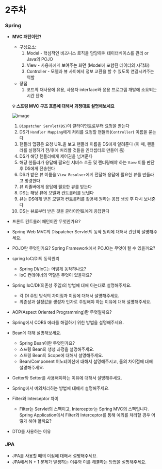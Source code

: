 # 2주차

### Spring

- **MVC 패턴이란?**
  - 구성요소:
    1. Model - 핵심적인 비즈니스 로직을 담당하여 데이터베이스를 관리 or Java의 POJO
    2. View - 사용자에게 보여주는 화면 (Model에 포함된 데이터의 시각화)
    3. Controller - 모델과 뷰 사이에서 정보 교환을 할 수 있도록 연결시켜주는 역할
  - 장점
    1. 코드의 재사용에 유용, 사용자 interface와 응용 프로그램 개발에 소요되는 시간 단축
[](https://kim6394.tistory.com/161)
  
  **💡 스프링 MVC 구조 흐름에 대해서 과정대로 설명해보세요**
  
    ![image](https://user-images.githubusercontent.com/90819869/153923252-67a1e44f-f7e0-4069-9ec0-aef485845fe3.png)
    
    1. `Dispatcher Servlet(DS)`이 클라이언트로부터 요청을 받는다
    2. DS가 `Handler Mapping`에게 처리를 요청할 핸들러(`Controller`) 이름을 묻는다
    3. 핸들러 맵핑은 요청 URL을 보고 핸들러 이름을 DS에게 알려준다 (이 때, 핸들러를 실행하기 전/후에 처리할 것들을 인터셉터로 만들어 줌)
    4. DS가 해당 핸들러에게 제어권을 넘겨준다
    5. 해당 핸들러가 응답에 필요한 서비스 호출 및 렌더링해야 하는 `View` 이름 판단 후 DS에게 전송한다
    6. DS가 받은 뷰 이름을 `View Resolver`에게 전달해 응답에 필요한 뷰를 만들라고 명령한다
    7. 뷰 리졸버에게 응답에 필요한 뷰를 받는다
    8. DS는 해당 뷰에 모델과 컨트롤러를 보낸다
    9. 뷰는 DS에게 받은 모델과 컨트롤러를 활용해 원하는 응답 생성 후 다시 보내준다
    10. DS는 뷰로부터 받은 것을 클라이언트에게 응답한다
[](https://hongjuzzang.github.io/web/web_spring/)

- 프론트 컨트롤러 패턴이란 무엇인가요?
- Spring Web MVC의 Dispatcher Servlet의 동작 원리에 대해서 간단히 설명해주세요.
- POJO란 무엇인가요? Spring Framework에서 POJO는 무엇이 될 수 있을까요?
- spring IoC/DI의 동작원리
  - Spring DI/IoC는 어떻게 동작하나요?
  - IoC 컨테이너의 역할은 무엇이 있을까요?
- Spring IoC/DI(의존성 주입)의 방법에 대해 아는대로 설명해주세요.
  - 각 DI 주입 방식의 차이점과 이점에 대해서 설명해주세요.
  - 의존성과 설정값을 생성자 인자로 주입해야 하는 이유에 대해 설명해주세요.
- AOP(Aspect Oriented Programming)란 무엇일까요?
- Spring에서 CORS 에러를 해결하기 위한 방법을 설명해주세요.
- Bean에 대해 설명해보세요.
  - Spring Bean이란 무엇인가요?
  - 스프링 Bean의 생성 과정을 설명해주세요.
  - 스프링 Bean의 Scope에 대해서 설명해주세요.
  - Bean/Component 어노테이션에 대해서 설명해주시고, 둘의 차이점에 대해 설명해주세요.
- Getter와 Setter를 사용해야하는 이유에 대해서 설명해주세요.
- Spring에서 예외처리하는 방법에 대해서 설명해주세요.
- Filter와 Interceptor 차이
  - Filter는 Servlet의 스펙이고, Interceptor는 Spring MVC의 스펙입니다. Spring Application에서 Filter와 Interceptor를 통해 예외를 처리할 경우 어떻게 해야 할까요?
- DTO를 사용하는 이유

### JPA
- JPA를 사용할 때의 이점에 대해서 설명해주세요.
- JPA에서 N + 1 문제가 발생하는 이유와 이를 해결하는 방법을 설명해주세요.
